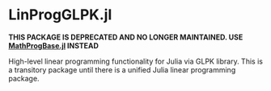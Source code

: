 LinProgGLPK.jl
==============

**THIS PACKAGE IS DEPRECATED AND NO LONGER MAINTAINED. USE [MathProgBase.jl] INSTEAD**

High-level linear programming functionality for Julia via GLPK library.
This is a transitory package until there is a unified Julia linear programming package.

[MathProgBase.jl]: https://github.com/mlubin/MathProgBase.jl
